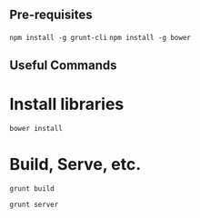 Pre-requisites
--------------

`npm install -g grunt-cli`
`npm install -g bower`


Useful Commands
---------------

Install libraries
=================

`bower install`

Build, Serve, etc.
==================

`grunt build`

`grunt server`

